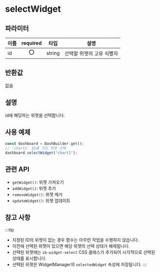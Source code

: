 # selectWidget

## 파라미터

| 이름 | required |타입   | 설명                      |
| ---- | :---:|------ | ------------------------- |
| id   | ⭕|string | 선택할 위젯의 고유 식별자 |

## 반환값

없음

## 설명

id에 해당하는 위젯을 선택합니다.

## 사용 예제

```javascript
const dashboard = DashBuilder.get();
// 'chart1' ID를 가진 위젯 선택
dashboard.selectWidget("chart1");
```

## 관련 API

- `getWidget()`: 위젯 가져오기
- `addWidget()`: 위젯 추가
- `removeWidget()`: 위젯 제거
- `updateWidget()`: 위젯 업데이트

## 참고 사항
:::tip
- 지정된 ID의 위젯이 없는 경우 함수는 아무런 작업을 수행하지 않습니다.
- 이전에 선택된 위젯이 있으면 해당 위젯의 선택 상태가 해제됩니다.
- 선택된 위젯에는 `ib-widget-select` CSS 클래스가 추가되어 시각적으로 선택된 상태를 표시합니다.
- 선택된 위젯은 WidgetManager의 `selectedWidget` 속성에 저장됩니다.
:::
